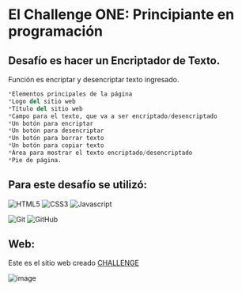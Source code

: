 # El Challenge ONE: Principiante en programación





## Desafío es  hacer un Encriptador de Texto.
Función es encriptar y desencriptar texto ingresado.

```python
*Elementos principales de la página
*Logo del sitio web
*Título del sitio web
*Campo para el texto, que va a ser encriptado/desencriptado
*Un botón para encriptar
*Un botón para desencriptar
*Un botón para borrar texto
*Un botón para copiar texto
*Área para mostrar el texto encriptado/desencriptado
*Pie de página.
```

## Para este desafío se utilizó:

 ![HTML5](https://img.shields.io/badge/html5-%23E34F26.svg?style=for-the-badge&logo=html5&logoColor=white) 
    ![CSS3](https://img.shields.io/badge/css3-%231572B6.svg?style=for-the-badge&logo=css3&logoColor=white) 
    ![Javascript](https://img.shields.io/badge/javascript-%23323330.svg?style=for-the-badge&logo=javascript&logoColor=%23F7DF1E)

  ![Git](https://img.shields.io/badge/git-%23F05033.svg?style=for-the-badge&logo=git&logoColor=white)
    ![GitHub](https://img.shields.io/badge/github-%23121011.svg?style=for-the-badge&logo=github&logoColor=white)

## Web: 

Este es el sitio web creado [CHALLENGE](https://elif-cotton.github.io/challengeone.github.io/)


![image](https://github.com/Elif-cotton/challengeone.github.io/assets/128503850/765577bc-d459-49db-8fbf-357c729ba73d)

